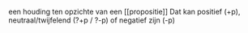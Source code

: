 een houding ten opzichte van een [[propositie]] Dat kan positief (+p), neutraal/twijfelend (?+p / ?-p) of negatief zijn (-p) 